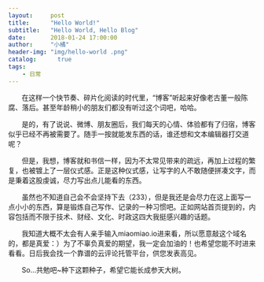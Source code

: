 ```yaml
---
layout:     post
title:      "Hello World!"
subtitle:   "Hello World, Hello Blog"
date:       2018-01-24 17:00:00
author:     "小橘"
header-img: "img/hello-world .png"
catalog:      true
tags:
    - 日常
---
```


&nbsp;&nbsp;&nbsp;&nbsp;&nbsp;&nbsp;&nbsp;在这样一个快节奏、碎片化阅读的时代里，“博客”听起来好像老古董一般陈腐、落后。甚至年龄稍小的朋友们都没有听过这个词吧，哈哈。

&nbsp;&nbsp;&nbsp;&nbsp;&nbsp;&nbsp;&nbsp;是的，有了说说、微博、朋友圈后，我们每天的心情、体验都有了归宿，博客似乎已经不再被需要了。随手一按就能发东西的话，谁还想和文本编辑器打交道呢？

&nbsp;&nbsp;&nbsp;&nbsp;&nbsp;&nbsp;&nbsp;但是，我想，博客就和书信一样，因为不太常见带来的疏远，再加上过程的繁复，也被镀上了一层仪式感。正是这种仪式感，让写字的人不敢随便拼凑文字，而是秉着这股虔诚，尽力写出点儿能看的东西。

&nbsp;&nbsp;&nbsp;&nbsp;&nbsp;&nbsp;&nbsp;虽然也不知道自己会不会坚持下去（233），但是我还是会尽力在这上面写一点小小的东西，算是锻炼自己写作、记录的一种习惯吧。正如网站首页提到的，内容包括而不限于技术、财经、文化、时政这四大我挺感兴趣的话题。

&nbsp;&nbsp;&nbsp;&nbsp;&nbsp;&nbsp;&nbsp;我知道大概不太会有人亲手输入miaomiao.io进来看，所以愿意敲这个域名的，都是真爱：）为了不辜负真爱的期望，我一定会加油的！也希望您能不时进来看看。日后我会找一个靠谱的云评论托管平台，供您发表高见。

&nbsp;&nbsp;&nbsp;&nbsp;&nbsp;&nbsp;&nbsp;So...共勉吧~种下这颗种子，希望它能长成参天大树。

